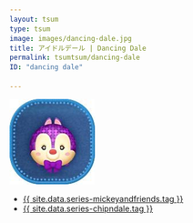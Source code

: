 ```yaml
---
layout: tsum
type: tsum
image: images/dancing-dale.jpg
title: アイドルデール | Dancing Dale
permalink: tsumtsum/dancing-dale
ID: "dancing dale"

---
```

<img class="ui image" src="../images/dancing-dale.jpg">

* <a href="{{ site.data.series-mickeyandfriends.url }}">{{ site.data.series-mickeyandfriends.tag }}</a>
* <a href="{{ site.data.series-chipndale.url }}">{{ site.data.series-chipndale.tag }}</a>
